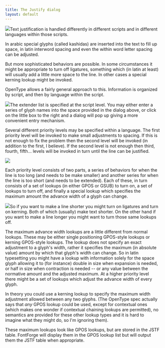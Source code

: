 ```yaml
---
title: The Justify dialog
layout: default
---
```



![](img/JustifyDlg.png)Text justification is handled differently in
different scripts and in different languages within those scripts.

In arabic special glyphs (called kashidas) are inserted into the text to
fill up space, in latin interword spacing and even the within word
letter spacing can be adjusted.

But more sophisticated behaviors are possible. In some circumstances it
might be appropriate to turn off ligatures, something which (in latin at
least) will usually add a little more space to the line. In other cases
a special kerning lookup might be invoked.

OpenType allows a fairly general approach to this. Information is
organized by script, and then by language within the script.

![](img/JustifyExtenderDlg.png)The extender list is specified at the script
level. You may either enter a series of glyph names into the space
provided in the dialog above, or click on the little box to the right
and a dialog will pop up giving a more convenient entry mechanism.

Several different priority levels may be specified within a language.
The first priority level will be invoked to make small adjustments to
spacing. If this is not enough to fix the problem then the second level
will be invoked (in addition to the first, I believe). If the second
level is not enough then third, fourth, fifth... levels will be invoked
in turn until the line can be justified.

![](img/JustifyLangDlg.png)

Each priority level consists of two parts, a series of behaviors for
when the line is too long (and needs to be make smaller) and another
series for when the line is too short (and needs to be extended). Each
of these, in turn consists of a set of lookups (in either GPOS or GSUB)
to turn on, a set of lookups to turn off, and finally a special lookup
which specifies the maximum amount the advance width of a glyph can
change.

![](img/JustifyLookupDlg.png)So if you want to make a line shorter you might
turn on ligatures and turn on kerning. Both of which (usually) make text
shorter. On the other hand if you want to make a line longer you might
want to turn those same lookups off.

The maximum advance width lookups are a little different from normal
lookups. These may be either single positioning GPOS-style lookups or
kerning GPOS-style lookups. The lookup does not specify an exact
adjustment to a glyph's width, rather it specifies the maximum (in
absolute value) amount by which that glyph's width can change. So in
latin typesetting you might have a lookup with information solely for
the space glyph allowing it to (for instance) double in size when
expansion is needed, or half in size when contraction is needed -- or
any value between the normative amount and the adjusted maximum. At a
higher priority level there might be a set of lookups which adjust the
advance width of every glyph.

In theory you could use a kerning lookup to specify the maximum width
adjustment allowed between any two glyphs. (The OpenType spec actually
says that *any* GPOS lookup could be used, except for contextual ones
(which makes one wonder if contextual chaining lookups are permitted),
no semantics are provided for these other lookup types and it is hard to
imagine what they might do, so I'm ignoring them).

These maximum lookups look like GPOS lookups, but are stored in the JSTF
table. FontForge will display them in the GPOS lookup list but will
output them the JSTF table when appropriate.
